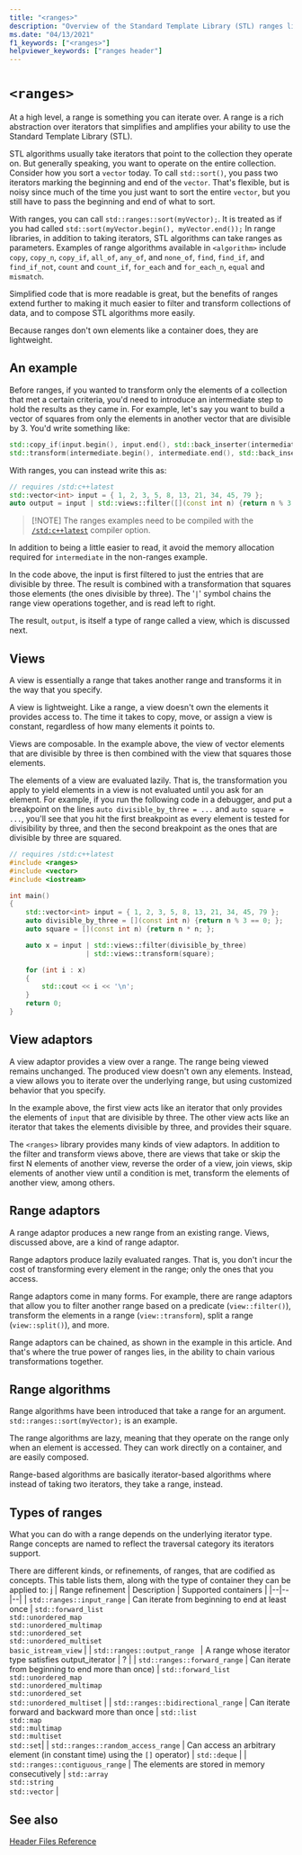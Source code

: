 ```yaml
---
title: "<ranges>"
description: "Overview of the Standard Template Library (STL) ranges library"
ms.date: "04/13/2021"
f1_keywords: ["<ranges>"]
helpviewer_keywords: ["ranges header"]
---
```


# `<ranges>`

At a high level, a range is something you can iterate over. A range is a rich abstraction over iterators that simplifies and amplifies your ability to use the Standard Template Library (STL).

STL algorithms usually take iterators that point to the collection they operate on. But generally speaking, you want to operate on the entire collection. Consider how you sort a `vector` today. To call `std::sort()`, you pass two iterators marking the beginning and end of the `vector`. That's flexible, but is noisy since much of the time you just want to sort the entire `vector`, but you still have to pass the beginning and end of what to sort.

With ranges, you can call `std::ranges::sort(myVector);`. It is treated as if you had called `std::sort(myVector.begin(), myVector.end());` In range libraries, in addition to taking iterators, STL algorithms can take ranges as parameters. Examples of range algorithms available in `<algorithm>` include `copy`, `copy_n`, `copy_if`, `all_of`, `any_of`, and `none_of`, `find`, `find_if`, and `find_if_not`, `count` and `count_if`, `for_each` and `for_each_n`, `equal` and `mismatch`.

Simplified code that is more readable is great, but the benefits of ranges extend further to making it much easier to filter and transform collections of data, and to compose STL algorithms more easily.

Because ranges don't own elements like a container does, they are lightweight.

## An example

Before ranges, if you wanted to transform only the elements of a collection that met a certain criteria, you'd need to introduce an intermediate step to hold the results as they came in. For example, let's say you want to build a vector of squares from only the elements in another vector that are divisible by 3. You'd write something like:

```cpp
std::copy_if(input.begin(), input.end(), std::back_inserter(intermediate), [](const int i) { return i%3 == 0; });
std::transform(intermediate.begin(), intermediate.end(), std::back_inserter(output), [](const int i) {return i*i; });
```

With ranges, you can instead write this as:

```cpp
// requires /std:c++latest
std::vector<int> input = { 1, 2, 3, 5, 8, 13, 21, 34, 45, 79 };
auto output = input | std::views::filter([](const int n) {return n % 3 == 0; }) | std::views::transform([](const int n) {return n * n; });
```  
> [!NOTE] The ranges examples need to be compiled with the [`/std:c++latest`](../build/reference/std-specify-language-standard-version.md) compiler option.

In addition to being a little easier to read, it avoid the memory allocation required for `intermediate` in the non-ranges example.

In the code above, the input is first filtered to just the entries that are divisible by three. The result is combined with a transformation that squares those elements (the ones divisible by three). The '`|`' symbol chains the range view operations together, and is read left to right.

The result, `output`, is itself a type of range called a view, which is discussed next.

## Views

A view is essentially a range that takes another range and transforms it in the way that you specify.

A view is lightweight. Like a range, a view doesn't own the elements it provides access to. The time it takes to copy, move, or assign a view is constant, regardless of how many elements it points to.

Views are composable. In the example above, the view of vector elements that are divisible by three is then combined with the view that squares those elements.

The elements of a view are evaluated lazily. That is, the transformation you apply to yield elements in a view is not evaluated until you ask for an element. For example, if you run the following code in a debugger, and put a breakpoint on the lines `auto divisible_by_three = ...` and `auto square =  ...`, you'll see that you hit the first breakpoint as every element is tested for divisibility by three, and then the second breakpoint as the ones that are divisible by three are squared.

```cpp
// requires /std:c++latest
#include <ranges>
#include <vector>
#include <iostream>

int main()
{
    std::vector<int> input = { 1, 2, 3, 5, 8, 13, 21, 34, 45, 79 };
    auto divisible_by_three = [](const int n) {return n % 3 == 0; };
    auto square = [](const int n) {return n * n; };

    auto x = input | std::views::filter(divisible_by_three)
                   | std::views::transform(square);

    for (int i : x)
    {
        std::cout << i << '\n';
    }
    return 0;
}
```

## View adaptors

A view adaptor provides a view over a range. The range being viewed remains unchanged. The produced view doesn't own any elements. Instead, a view allows you to iterate over the underlying range, but using customized behavior that you specify.

In the example above, the first view acts like an iterator that only provides the elements of `input` that are divisible by three. The other view acts like an iterator that takes the elements divisible by three, and provides their square.

The `<ranges>` library provides many kinds of view adaptors. In addition to the filter and transform views above, there are views that take or skip the first N elements of another view, reverse the order of a view, join views, skip elements of another view until a condition is met, transform the elements of another view, among others.

## Range adaptors

A range adaptor produces a new range from an existing range. Views, discussed above, are a kind of range adaptor.

Range adaptors produce lazily evaluated ranges. That is, you don't incur the cost of transforming every element in the range; only the ones that you access.

Range adaptors come in many forms. For example, there are range adaptors that allow you to filter another range based on a predicate (`view::filter()`), transform the elements in a range (`view::transform`), split a range (`view::split()`), and more.

Range adaptors can be chained, as shown in the example in this article. And that's where the true power of ranges lies, in the ability to chain various transformations together.

## Range algorithms

Range algorithms have been introduced that take a range for an argument. `std::ranges::sort(myVector);` is an example. 

The range algorithms are lazy, meaning that they operate on the range only when an element is accessed. They can work directly on a container, and are easily composed.

Range-based algorithms are basically iterator-based algorithms where instead of taking two iterators, they take a range, instead.

## Types of ranges

What you can do with a range depends on the underlying iterator type. Range concepts are named to reflect the traversal category its iterators support.

There are different kinds, or refinements, of ranges, that are codified as concepts. This table lists them, along with the type of container they can be applied to:
j
| Range refinement | Description | Supported containers |
|--|--|--|
| `std::ranges::input_range` | Can iterate from beginning to end at least once | `std::forward_list`<br>`std::unordered_map`<br>`std::unordered_multimap`<br>`std::unordered_set`<br>`std::unordered_multiset`<br>`basic_istream_view` | 
| `std::ranges::output_range ` | A range whose iterator type satisfies output_iterator | ? |
| `std::ranges::forward_range` | Can iterate from beginning to end more than once) | `std::forward_list`<br>`std::unordered_map`<br>`std::unordered_multimap`<br>`std::unordered_set`<br>`std::unordered_multiset` |
| `std::ranges::bidirectional_range` | Can iterate forward and backward more than once | `std::list`<br>`std::map`<br>`std::multimap`<br>`std::multiset`<br>`std::set`|
| `std::ranges::random_access_range` | Can access an arbitrary element (in constant time) using the `[]` operator) | `std::deque` |
| `std::ranges::contiguous_range` | The elements are stored in memory consecutively | `std::array`<br>`std::string`<br>`std::vector` |

## See also

[Header Files Reference](../standard-library/cpp-standard-library-header-files.md)